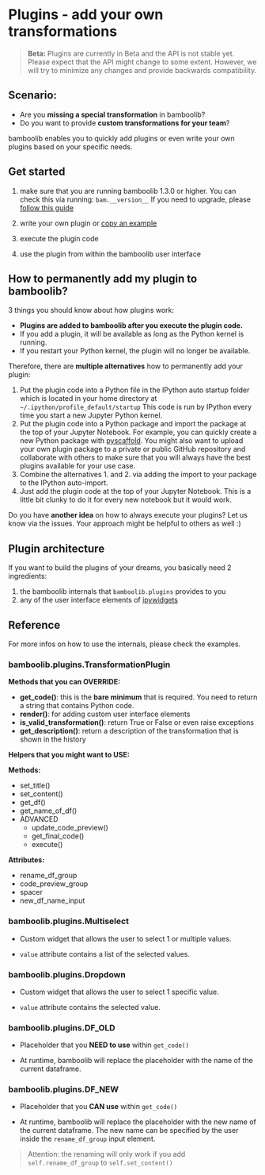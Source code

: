 # Plugins - add your own transformations

> __Beta:__ Plugins are currently in Beta and the API is not stable yet. Please expect that the API might change to some extent. However, we will try to minimize any changes and provide backwards compatibility.

## Scenario:
- Are you __missing a special transformation__ in bamboolib?
- Do you want to provide __custom transformations for your team__?

bamboolib enables you to quickly add plugins or even write your own plugins based on your specific needs.


## Get started

1) make sure that you are running bamboolib 1.3.0 or higher. You can check this via running: `bam.__version__` If you need to upgrade, please [follow this guide](https://docs.bamboolib.8080labs.com/how-tos/update-to-a-new-version-of-bamboolib)

2) write your own plugin or [copy an example](https://github.com/tkrabel/bamboolib/tree/master/plugins/examples)

3) execute the plugin code

4) use the plugin from within the bamboolib user interface


## How to permanently add my plugin to bamboolib?

3 things you should know about how plugins work:
- __Plugins are added to bamboolib after you execute the plugin code.__
- If you add a plugin, it will be available as long as the Python kernel is running.
- If you restart your Python kernel, the plugin will no longer be available.

Therefore, there are __multiple alternatives__ how to permanently add your plugin:
1. Put the plugin code into a Python file in the IPython auto startup folder which is located in your home directory at `~/.ipython/profile_default/startup` This code is run by IPython every time you start a new Jupyter Python kernel.
2. Put the plugin code into a Python package and import the package at the top of your Jupyter Notebook. For example, you can quickly create a new Python package with [pyscaffold](https://github.com/pyscaffold/pyscaffold). You might also want to upload your own plugin package to a private or public GitHub repository and collaborate with others to make sure that you will always have the best plugins available for your use case.
3. Combine the alternatives 1. and 2. via adding the import to your package to the IPython auto-import.
4. Just add the plugin code at the top of your Jupyter Notebook. This is a little bit clunky to do it for every new notebook but it would work.


Do you have __another idea__ on how to always execute your plugins? Let us know via the issues. Your approach might be helpful to others as well :)


## Plugin architecture

If you want to build the plugins of your dreams, you basically need 2 ingredients:
1. the bamboolib internals that `bamboolib.plugins` provides to you
2. any of the user interface elements of [ipywidgets](https://github.com/jupyter-widgets/ipywidgets)


## Reference

For more infos on how to use the internals, please check the examples.

### bamboolib.plugins.TransformationPlugin

__Methods that you can OVERRIDE:__
- __get_code()__: this is the __bare minimum__ that is required. You need to return a string that contains Python code.
- __render()__: for adding custom user interface elements
- __is_valid_transformation()__: return True or False or even raise exceptions
- __get_description()__: return a description of the transformation that is shown in the history


__Helpers that you might want to USE:__

__Methods:__
- set_title()
- set_content()
- get_df()
- get_name_of_df()
- ADVANCED
    - update_code_preview()
    - get_final_code()
    - execute()

__Attributes:__
- rename_df_group
- code_preview_group
- spacer
- new_df_name_input


### bamboolib.plugins.Multiselect

- Custom widget that allows the user to select 1 or multiple values.


- `value` attribute contains a list of the selected values.

### bamboolib.plugins.Dropdown

- Custom widget that allows the user to select 1 specific value.

- `value` attribute contains the selected value.


### bamboolib.plugins.DF_OLD

- Placeholder that you __NEED to use__ within `get_code()`

- At runtime, bamboolib will replace the placeholder with the name of the current dataframe.

### bamboolib.plugins.DF_NEW

- Placeholder that you __CAN use__ within `get_code()`

- At runtime, bamboolib will replace the placeholder with the new name of the current dataframe.
The new name can be specified by the user inside the `rename_df_group` input element.

> Attention: the renaming will only work if you add `self.rename_df_group` to `self.set_content()`
